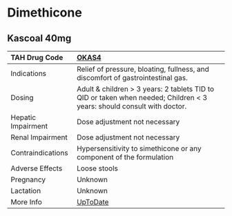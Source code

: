 # Dimethicone

## Kascoal 40mg

| TAH Drug Code      | [OKAS4](https://www.tahsda.org.tw/drugs/hissearch.php?drug_code=OKAS4)                                                 |
|:-------------------|:-----------------------------------------------------------------------------------------------------------------------|
| Indications        | Relief of pressure, bloating, fullness, and discomfort of gastrointestinal gas.                                        |
| Dosing             | Adult & children > 3 years: 2 tablets TID to QID or taken when needed; Children < 3 years: should consult with doctor. |
| Hepatic Impairment | Dose adjustment not necessary                                                                                          |
| Renal Impairment   | Dose adjustment not necessary                                                                                          |
| Contraindications  | Hypersensitivity to simethicone or any component of the formulation                                                    |
| Adverse Effects    | Loose stools                                                                                                           |
| Pregnancy          | Unknown                                                                                                                |
| Lactation          | Unknown                                                                                                                |
| More Info          | [UpToDate](https://www.uptodate.com/contents/dimethicone-drug-information)                                             |


